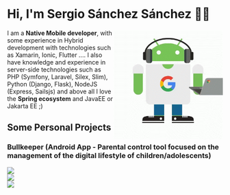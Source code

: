 # Hi, I'm Sergio Sánchez Sánchez 👋🏽

<img width=256 align="right" src="https://raw.githubusercontent.com/sergio11/sergio11/master/images/android_developer.gif" />

I am a **Native Mobile developer**, with some experience in Hybrid development with technologies such as Xamarin, Ionic, Flutter .... I also have knowledge and experience in server-side technologies such as PHP (Symfony, Laravel, Silex, Slim), Python (Django, Flask), NodeJS (Express, Sailsjs) and above all I love the **Spring ecosystem** and JavaEE or Jakarta EE ;)


## Some Personal Projects 

### Bullkeeper (Android App - Parental control tool focused on the management of the digital lifestyle of children/adolescents)

<img width=256 align="left" src="https://raw.githubusercontent.com/sergio11/sergio11/master/images/bullkeeper_image_one.png" />

<img width=256 align="left" src="https://raw.githubusercontent.com/sergio11/sergio11/master/images/bullkeeper_image_two.png" />

<img width=256 align="left" src="https://raw.githubusercontent.com/sergio11/sergio11/master/images/bullkeeper_image_tree.png" />

